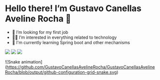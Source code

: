 # Hello there! I’m Gustavo Canellas Aveline Rocha 👋

- 👀 I’m looking for my first job
- 🫶🏻 I’m interested in everything related to technology
- 🌱 I'm currently learning Spring boot and other mechanisms

<div> 
  <a href="mailto:gustavoaveline@gmail.com"><img src="https://img.shields.io/badge/-Gmail-%23D44638?style=for-the-badge&logo=gmail&logoColor=white" target="_blank"></a>
  <a href="https://www.linkedin.com/in/gustavo-ca%C3%B1ellas-aveline-rocha-073747265/" target="_blank"><img src="https://img.shields.io/badge/-LinkedIn-%230077B5?style=for-the-badge&logo=linkedin&logoColor=white" target="_blank"></a> 
  <a href="https://www.instagram.com/gustavoaveline/" target="_blank"><img src="https://img.shields.io/badge/-Instagram-%23E4405F?style=for-the-badge&logo=instagram&logoColor=white" target="_blank"></a>
</div>

![Snake animation] (https://github.com/GustavoCanellasAvelineRocha/GustavoCanellasAvelineRocha/blob/output/github-configuration-grid-snake.svg)
